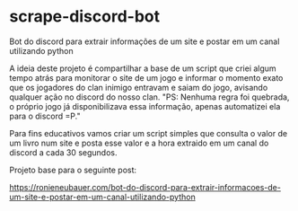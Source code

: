 # scrape-discord-bot

Bot do discord para extrair informações de um site e postar em um canal utilizando python

A ideia deste projeto é compartilhar a base de um script que criei algum tempo atrás para monitorar o site de um jogo e informar o momento exato que os jogadores do clan inimigo entravam e saiam do jogo, avisando qualquer ação no discord do nosso clan.
"PS: Nenhuma regra foi quebrada, o próprio jogo já disponibilizava essa informação, apenas automatizei ela para o discord =P."

Para fins educativos vamos criar um script simples que consulta o valor de um livro num site e posta esse valor e a hora extraido em um canal do discord a cada 30 segundos.

Projeto base para o seguinte post:

https://ronieneubauer.com/bot-do-discord-para-extrair-informacoes-de-um-site-e-postar-em-um-canal-utilizando-python